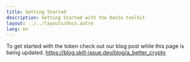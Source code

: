 ```yaml
---
title: Getting Started
description: Getting Started with the DaxSo toolkit
layout: ../../layouts/docs.astro
lang: en
---
```


To get started with the token check out our blog post while this page is being updated.
https://blog.skill-issue.dev/blog/a_better_crypto
